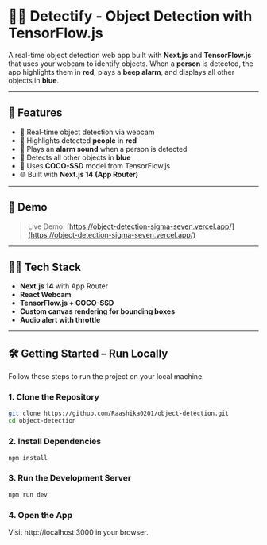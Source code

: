 # 🕵️‍♀️ Detectify - Object Detection with TensorFlow.js

A real-time object detection web app built with **Next.js** and **TensorFlow.js** that uses your webcam to identify objects. When a **person** is detected, the app highlights them in **red**, plays a **beep alarm**, and displays all other objects in **blue**.

---

## 🚀 Features

- 🎥 Real-time object detection via webcam
- 🔴 Highlights detected **people** in **red**
- 🔔 Plays an **alarm sound** when a person is detected
- 🔵 Detects all other objects in **blue**
- 🧠 Uses **COCO-SSD** model from TensorFlow.js
- 🌐 Built with **Next.js 14 (App Router)**

---

## 📸 Demo

> Live Demo: [https://object-detection-sigma-seven.vercel.app/](https://object-detection-sigma-seven.vercel.app/)

---

## 🧑‍💻 Tech Stack

- **Next.js 14** with App Router
- **React Webcam**
- **TensorFlow.js + COCO-SSD**
- **Custom canvas rendering for bounding boxes**
- **Audio alert with throttle**

---

## 🛠️ Getting Started – Run Locally

Follow these steps to run the project on your local machine:

### 1. Clone the Repository

```bash
git clone https://github.com/Raashika0201/object-detection.git
cd object-detection 
```

### 2. Install Dependencies

``` bash
npm install
```

### 3. Run the Development Server

```bash
npm run dev
```

### 4. Open the App
Visit http://localhost:3000 in your browser.







